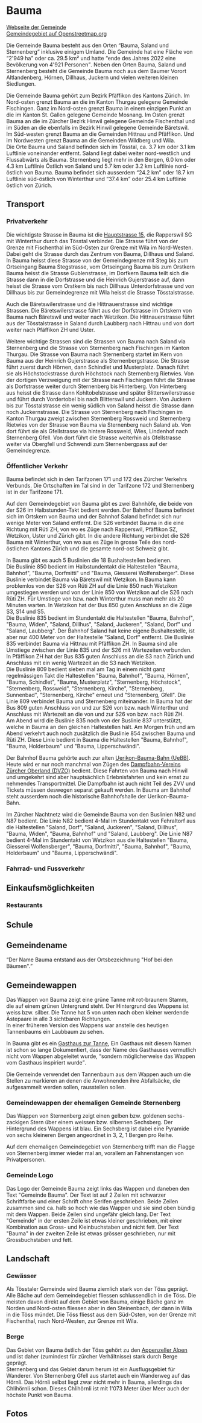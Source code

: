 # Bauma

[Webseite der Gemeinde](https://www.bauma.ch/)  
[Gemeindegebiet auf Openstreetmap.org](https://www.openstreetmap.org/relation/1682087)

Die Gemeinde Bauma besteht aus den Orten <q cite="https://www.bauma.ch/gemeindeinzahlen">Bauma, Saland und Sternenberg</q> inklusive einigem Umland. Die Gemeinde hat eine Fläche von <q cite="https://www.bauma.ch/gemeindeinzahlen">2'949 ha</q> oder ca. 29.5 km² und hatte <q cite="https://www.bauma.ch/gemeindeinzahlen">ende des Jahres 2022 eine Bevölkerung von 4'921 Personen</q>. Neben den Orten Bauma, Saland und Sternenberg besteht die Gemeinde Bauma noch aus dem Baumer Vorort Altlandenberg, Hörnen, Dillhaus, Juckern und vielen weiteren kleinen Siedlungen.

Die Gemeinde Bauma gehört zum Bezirk Pfäffikon des Kantons Zürich. Im Nord-osten grenzt Bauma an die im Kanton Thurgau gelegene Gemeinde Fischingen. Ganz im Nord-osten grenzt Bauma in einem einzigen Punkt an die im Kanton St. Gallen gelegene Gemeinde Mosnang. Im Osten grenzt Bauma an die im Zürcher Bezirk Hinwil gelegene Gemeinde Fischenthal und im Süden an die ebenfalls im Bezirk Hinwil gelegene Gemeinde Bäretswil. Im Süd-westen grenzt Bauma an die Gemeinden Hittnau und Pfäffikon. Und im Nordwesten grenzt Bauma an die Gemeinden Wildberg und Wila.  
Die Orte Bauma und Saland befinden sich im Tösstal, ca. 3.7 km oder 3.1 km Luftlinie voneinander entfernt. Saland liegt dabei weiter nord-westlich und Flussabwärts als Bauma. Sternenberg liegt mehr in den Bergen, 6.0 km oder 4.3 km Luftlinie Östlich von Saland und 5.7 km oder 3.2 km Luftlinie nord-östlich von Bauma. Bauma befindet sich ausserdem <q cite="https://www.bauma.ch/gemeindeinzahlen">24.2 km</q> oder 18.7 km Luftlinie süd-östlich von Winterthur und <q cite="https://www.bauma.ch/gemeindeinzahlen">37.4 km</q> oder 25.4 km Luftlinie östlich von Zürich.

## Transport

### Privatverkehr

Die wichtigste Strasse in Bauma ist die [Hauptstrasse 15](https://www.openstreetmap.org/relation/303397), die Rapperswil SG mit Winterthur durch das Tösstal verbindet. Die Strasse führt von der Grenze mit Fischenthal im Süd-Osten zur Grenze mit Wila im Nord-Westen. Dabei geht die Strasse durch das Zentrum von Bauma, Dillhaus und Saland. In Bauma heisst diese Strasse von der Gemeindegrenze mit Steg bis zum Ortseingang Bauma Stegstrasse, vom Ortseingang Bauma bis zum Orstkern Bauma heisst die Strasse Gublenstrasse, im Dorfkern Bauma teilt sich die Strasse dann in die Dorfstrasse und die Heinrich Gujerstrasse auf, dann heisst die Strasse vom Orstkern bis nach Dillhaus Unterdorfstrasse und von Dillhaus bis zur Gemeindegrenze mit Wila heisst die Strasse Tösstalstrasse.

Auch die Bäretswilerstrasse und die Hittnauerstrasse sind wichtige Strassen. Die Bäretswilerstrasse führt aus der Dorfstrasse im Ortskern von Bauma nach Bäretswil und weiter nach Wetzikon. Die Hittnauerstrasse führt aus der Tösstalstrasse in Saland durch Laubberg nach Hittnau und von dort weiter nach Pfäffikon ZH und Uster.

Weitere wichtige Strassen sind die Strassen von Bauma nach Saland via Sternenberg und die Strasse von Sternenberg nach Fischingen im Kanton Thurgau. Die Strasse von Bauma nach Sternenberg startet im Kern von Bauma aus der Heinrich Gujerstrasse als Sternenbergstrasse. Die Strasse führt zuerst durch Hörnen, dann Schindlet und Musterplatz. Danach führt sie als Höchstockstrasse durch Höchstock nach Sternenberg Rietwies. Von der dortigen Verzweigung mit der Strasse nach Fischingen führt die Strasse als Dorfstrasse weiter durch Sternenberg bis Hinterberg. Von Hinterberg aus heisst die Strasse dann Kohltobelstrasse und später Blitterswilerstrasse und führt durch Vordertobel bis nach Blitterswil und Juckern. Von Juckern bis zur Tösstalstrasse ein wenig südlich von Saland heisst die Strasse dann noch Juckernstrasse. Die Strasse von Sternenberg nach Fischingen im Kanton Thurgau zweigt zwischen Sternenberg Rossweid und Sternenberg Rietwies von der Strasse von Bauma via Sternenberg nach Saland ab. Von dort führt sie als Gfellstrasse via hintere Rossweid, Wies, Lindenhof nach Sternenberg Gfell. Von dort führt die Strasse weiterhin als Gfellstrasse weiter via Obergfell und Schwendi zum Sternenbergpass auf der Gemeindegrenze.

### Öffentlicher Verkehr

Bauma befindet sich in den Tarifzonen 171 und 172 des Zürcher Verkehrs Verbunds. Die Ortschaften im Tal sind in der Tarifzone 172 und Sternenberg ist in der Tarifzone 171.

Auf dem Gemeindegebiet von Bauma gibt es zwei Bahnhöfe, die beide von der S26 im Halbstunden-Takt bedient werden. Der Bahnhof Bauma befindet sich im Ortskern von Bauma und der Bahnhof Saland befindet sich nur wenige Meter von Saland entfernt. Die S26 verbindet Bauma in die eine Richtung mit Rüti ZH, von wo es Züge nach Rapperswil, Pfäffikon SZ, Wetzikon, Uster und Zürich gibt. In die andere Richtung verbindet die S26 Bauma mit Winterthur, von wo aus es Züge in grosse Teile des nord-östlichen Kantons Zürich und die gesamte nord-ost Schweiz gibt.

In Bauma gibt es auch 5 Buslinien die 18 Bushaltestellen bedienen.  
Die Buslinie 850 bedient im Halbstundentakt die Haltestellen "Bauma, Bahnhof", "Bauma, Dorfmitti" und "Bauma, Giesserei Wolfensberger". Diese Buslinie verbindet Bauma via Bäretswil mit Wetzikon. In Bauma kann problemlos von der S26 von Rüti ZH auf die Linie 850 nach Wetzikon umgestiegen werden und von der Linie 850 von Wetzikon auf die S26 nach Rüti ZH. Für Umstiege von bzw. nach Winterthur muss man mehr als 20 Minuten warten. In Wetzikon hat der Bus 850 guten Anschluss an die Züge S3, S14 und S5.  
Die Buslinie 835 bedient im Stundentakt die Haltestellen "Bauma, Bahnhof", "Bauma, Widen", "Saland, Dillhus", "Saland, Juckeren", "Saland, Dorf" und "Saland, Laubberg". Der Bahnhof Saland hat keine eigene Bushaltestelle, ist aber nur 400 Meter von der Haltestelle "Saland, Dorf" entfernt. Die Buslinie 835 verbindet Bauma via Hittnau mit Pfäffikon ZH. In Bauma sind alle Umstiege zwischen der Linie 835 und der S26 mit Wartezeiten verbunden. In Pfäffikon ZH hat der Bus 835 guten Anschluss an die S3 nach Zürich und Anschluss mit ein wenig Wartezeit an die S3 nach Wetzikon.  
Die Buslinie 809 bedient sieben mal am Tag in einem nicht ganz regelmässigen Takt die Haltestellen "Bauma, Bahnhof", "Bauma, Hörnen", "Bauma, Schindlet", "Bauma, Musterplatz", "Sternenberg, Höchstock", "Sternenberg, Rossweid", "Sternenberg, Kirche", "Sternenberg, Sunnenbad", "Sternenberg, Kirche" erneut und "Sternenberg, Gfell". Die Linie 809 verbindet Bauma und Sternenberg miteinander. In Bauma hat der Bus 809 guten Anschluss von und zur S26 von bzw. nach Winterthur und Anschluss mit Wartezeit an die von und zur S26 von bzw. nach Rüti ZH.  
Am Abend wird die Buslinie 835 noch von der Buslinie 837 unterstützt, welche in Bauma an den gleichen Haltestellen hält. Am Morgen früh und am Abend verkehrt auch noch zusätzlich die Buslinie 854 zwischen Bauma und Rüti ZH. Diese Linie bedient in Bauma die Haltestellen "Bauma, Bahnhof", "Bauma, Holderbaum" und "Bauma, Lipperschwändi".

Der Bahnhof Bauma gehörte auch zur alten [Uerikon-Bauma-Bahn (UeBB)](https://de.wikipedia.org/wiki/Uerikon-Bauma-Bahn). Heute wird er nur noch manchmal von Zügen des [Dampfbahn-Vereins Zürcher Oberland (DVZO)](https://dvzo.ch/) bedient. Diese Fahrten von Bauma nach Hinwil und umgekehrt sind aber hauptsächlich Erlebnisfahrten und kein ernst zu nehmendes Transportmittel. Die Dampfbahn ist auch nicht Teil des ZVV und Tickets müssen deswegen separat gekauft werden. In Bauma am Bahnhof steht ausserdem noch die historische Bahnhofshalle der Uerikon-Bauma-Bahn.

Im Zürcher Nachtnetz wird die Gemeinde Bauma von den Buslinien N82 und N87 bedient. Die Linie N82 bedient 4-Mal im Stundentakt von Fehraltorf aus die Haltestellen "Saland, Dorf", "Saland, Juckeren", "Saland, Dillhus", "Bauma, Widen", "Bauma, Bahnhof" und "Saland, Laubberg". Die Linie N87 bedient 4-Mal im Stundentakt von Wetzikon aus die Haltestellen "Bauma, Giesserei Wolfensberger", "Bauma, Dorfmitti", "Bauma, Bahnhof", "Bauma, Holderbaum" und "Bauma, Lipperschwändi".

### Fahrrad- und Fussverkehr

## Einkaufsmöglichkeiten

### Restaurants

## Schule

## Gemeindename

<q cite="https://www.bauma.ch/geschichte/6617">Der Name Bauma entstand aus der Ortsbezeichnung "Hof bei den Bäumen".</q>

## Gemeindewappen

Das Wappen von Bauma zeigt eine grüne Tanne mit rot-braunem Stamm, die auf einem grünen Untergrund steht. Der Hintergrund des Wappens ist weiss bzw. silber. Die Tanne hat 5 von unten nach oben kleiner werdende Ästepaare in alle 3 sichtbaren Richtungen.  
In einer früheren Version des Wappens war anstelle des heutigen Tannenbaums ein Laubbaum zu sehen.

In Bauma gibt es ein [Gasthaus zur Tanne](https://www.openstreetmap.org/node/677298588), Ein Gasthaus mit diesem Namen ist schon so lange Dokumentiert, dass der Name des Gasthauses vermutlich nicht vom Wappen abgeleitet wurde, <q cite="https://www.bauma.ch/wappen">sondern möglicherweise das Wappen vom Gasthaus inspiriert wurde</q>.

Die Gemeinde verwendet den Tannenbaum aus dem Wappen auch um die Stellen zu markieren an denen die Anwohnenden ihre Abfallsäcke, die aufgesammelt werden sollen, rausstellen sollen.

### Gemeindewappen der ehemaligen Gemeinde Sternenberg

Das Wappen von Sternenberg zeigt einen gelben bzw. goldenen sechs-zackigen Stern über einem weissen bzw. silbernen Sechsberg. Der Hintergrund des Wappens ist blau. Ein Sechsberg ist dabei eine Pyramide von sechs kleineren Bergen angeordnet in 3, 2, 1 Bergen pro Reihe.

Auf dem ehemaligen Gemeindegebiet von Sternenberg trifft man die Flagge von Sternenberg immer wieder mal an, vorallem an Fahnenstangen von Privatpersonen.

### Gemeinde Logo

Das Logo der Gemeinde Bauma zeigt links das Wappen und daneben den Text "Gemeinde Bauma". Der Text ist auf 2 Zeilen mit schwarzer Schriftfarbe und einer Schrift ohne Serifen geschrieben. Beide Zeilen zusammen sind ca. halb so hoch wie das Wappen und sie sind oben bündig mit dem Wappen. Beide Zeilen sind ungefähr gleich lang. Der Text "Gemeinde" in der ersten Zeile ist etwas kleiner geschrieben, mit einer Kombination aus Gross- und Kleinbuchstaben und nicht fett. Der Text "Bauma" in der zweiten Zeile ist etwas grösser geschrieben, nur mit Grossbuchstaben und fett.

## Landschaft

### Gewässer

Als Tösstaler Gemeinde wird Bauma ziemlich stark von der Töss geprägt. Alle Bäche auf dem Gemeindegebiet fliessen schlussendlich in die Töss. Die meisten davon direkt auf dem Gebiet von Bauma, einige Bäche ganz im Norden und Nord-osten fliessen aber in den Steinenbach, der dann in Wila in die Töss mündet. Die Töss fliesst aus dem Süd-Osten, von der Grenze mit Fischenthal, nach Nord-Westen, zur Grenze mit Wila.

### Berge

Das Gebiet von Bauma östlich der Töss gehört zu den [Appenzeller Alpen](https://www.openstreetmap.org/relation/11342353) und ist daher (zumindest für zürcher Verhältnisse) stark durch Berge geprägt.  
Sternenberg und das Gebiet darum herum ist ein Ausflugsgebiet für Wanderer. Von Sternenberg Gfell aus startet auch ein Wanderweg auf das Hörnli. Das Hörnli selbst liegt zwar nicht mehr in Bauma, allerdings das Chlihörnli schon. Dieses Chlihörnli ist mit 1'073 Meter über Meer auch der höchste Punkt von Bauma.

## Fotos
